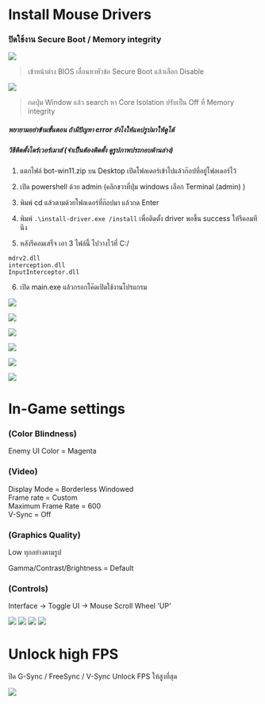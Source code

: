 # Install Mouse Drivers

### ปิดใช้งาน Secure Boot / Memory integrity

![](https://blog.janjan.net/wp/wp-content/uploads/2022/10/asrock-uefi-secure-boot-enabled-02.jpg)
> เข้าหน้าต่าง BIOS เลื่อนหาหัวข้อ Secure Boot แล้วเลือก Disable

![](https://media.discordapp.net/attachments/1033371424972349440/1033395675657932870/unknown.png)
> กดปุ่ม Window แล้ว search หา Core Isolation ปรับเป็น Off ที่ Memory integrity

##### พยายามอย่าข้ามขั้นตอน ถ้ามีปัญหา error ยังไงให้แคปรูปมาให้ดูได้
##### วิธีติดตั้งไดร์เวอร์เมาส์ (จำเป็นต้องติดตั้ง ดูรูปภาพประกอบด้านล่าง)


1. แตกไฟล์ bot-win11.zip บน Desktop เปิดโฟลเดอร์เข้าไปแล้วก๊อปที่อยู่โฟลเดอร์ไว้
2. เปิด powershell ด้วย admin  (คลิกขวาที่ปุ่ม windows เลือก Terminal (admin) )
3. พิมพ์ cd แล้วตามด้วยโฟลเดอร์ที่ก๊อปมา แล้วกด Enter
4. พิมพ์  ```.\install-driver.exe /install```   เพื่อติดตั้ง driver พอขึ้น success ให้รีคอมทีนึง

5. หลังรีคอมเสร็จ เอา 3 ไฟล์นี้ ไปวางไว้ที่ C:/
```
mdrv2.dll
interception.dll
InputInterceptor.dll
```
6. เปิด main.exe แล้วกรอกโค๊ดเปิดใช้งานโปรแกรม

![](https://media.discordapp.net/attachments/1033371424972349440/1033396183080636477/unknown.png)

![](https://images2.imgbox.com/80/e2/HPVUlfEH_o.png)

![](https://media.discordapp.net/attachments/1033371424972349440/1033397082653995159/unknown.png)

![](https://media.discordapp.net/attachments/1033371424972349440/1033397640253145148/unknown.png)

![](https://media.discordapp.net/attachments/1033371424972349440/1033398253267456192/unknown.png)

![](https://media.discordapp.net/attachments/1033371424972349440/1033398532129959987/unknown.png)


# In-Game settings

### (Color Blindness) <br />
Enemy UI Color  =  Magenta

### (Video) <br />
Display Mode = Borderless Windowed <br />
Frame rate = Custom <br />
Maximum Frame Rate = 600 <br />
V-Sync = Off

### (Graphics Quality) <br />
Low ทุกอย่างตามรูป

Gamma/Contrast/Brightness = Default

### (Controls) <br />

Interface -> Toggle UI -> Mouse Scroll Wheel 'UP'

![](https://i.imgur.com/INbk0xj.png)
![](https://i.imgur.com/zkeczgN.png)
![](https://i.imgur.com/BC0bRWu.png)
![](https://media.discordapp.net/attachments/1034460902608617593/1046945759599276103/image.png?width=1083&height=609)
# Unlock high FPS

ปิด G-Sync / FreeSync / V-Sync Unlock FPS ให้สูงที่สุด

![](https://i.imgur.com/OsqeQf1.png)

